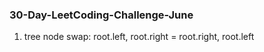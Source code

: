 ### 30-Day-LeetCoding-Challenge-June
1. tree node swap: root.left, root.right = root.right, root.left
